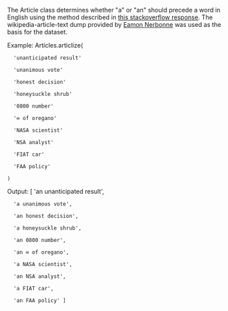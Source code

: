 The Article class determines whether "a" or "an" should precede a word in English using the method described in [this stackoverflow response](http://stackoverflow.com/questions/1288291/how-can-i-correctly-prefix-a-word-with-a-and-an/1288473#1288473). The wikipedia-article-text dump provided by [Eamon Nerbonne](http://home.nerbonne.org/A-vs-An/) was used as the basis for the dataset.

Example:
	Articles.articlize(

	  'unanticipated result'

	  'unanimous vote'

	  'honest decision'

	  'honeysuckle shrub'

	  '0800 number'

	  '∞ of oregano'

	  'NASA scientist'

	  'NSA analyst'

	  'FIAT car'

	  'FAA policy'

	)



Output:
	[ 'an unanticipated result',

	  'a unanimous vote',

	  'an honest decision',

	  'a honeysuckle shrub',

	  'an 0800 number',

	  'an ∞ of oregano',

	  'a NASA scientist',

	  'an NSA analyst',

	  'a FIAT car',

	  'an FAA policy' ]



